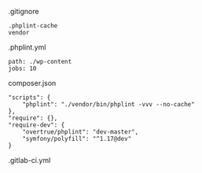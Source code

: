 

.gitignore
```
.phplint-cache
vendor
```

.phplint.yml
```
path: ./wp-content
jobs: 10
```

composer.json
```
"scripts": {
    "phplint": "./vendor/bin/phplint -vvv --no-cache"
},
"require": {},
"require-dev": {
    "overtrue/phplint": "dev-master",
    "symfony/polyfill": "^1.17@dev"
}
```

.gitlab-ci.yml
```
```
